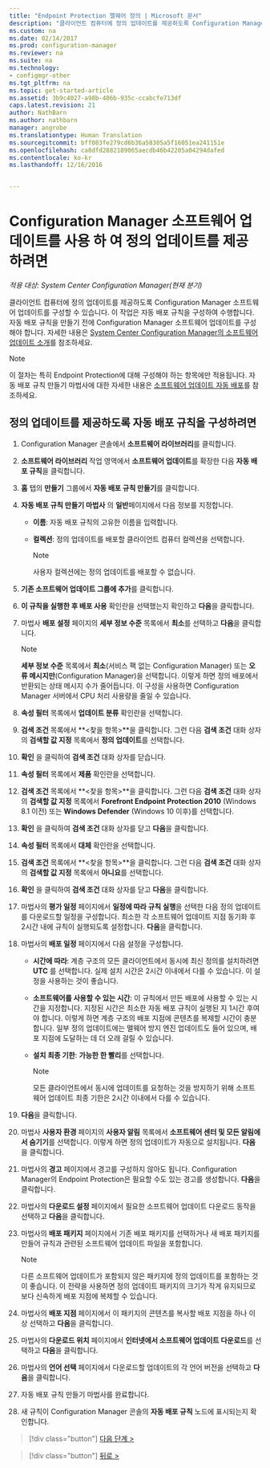 ```yaml
---
title: "Endpoint Protection 맬웨어 정의 | Microsoft 문서"
description: "클라이언트 컴퓨터에 정의 업데이트를 제공하도록 Configuration Manager 소프트웨어 업데이트를 구성하는 방법을 알아봅니다."
ms.custom: na
ms.date: 02/14/2017
ms.prod: configuration-manager
ms.reviewer: na
ms.suite: na
ms.technology:
- configmgr-other
ms.tgt_pltfrm: na
ms.topic: get-started-article
ms.assetid: 3b9c4027-a98b-406b-935c-ccabcfe713df
caps.latest.revision: 21
author: NathBarn
ms.author: nathbarn
manager: angrobe
ms.translationtype: Human Translation
ms.sourcegitcommit: bff083fe279cd6b36a58305a5f16051ea241151e
ms.openlocfilehash: ca8dfd2882189065aecdb46b42205a04294dafed
ms.contentlocale: ko-kr
ms.lasthandoff: 12/16/2016


---
```


#  <a name="using-configuration-manager-software-updates-to-deliver-definition-updates"></a>Configuration Manager 소프트웨어 업데이트를 사용 하 여 정의 업데이트를 제공 하려면

*적용 대상: System Center Configuration Manager(현재 분기)*


 클라이언트 컴퓨터에 정의 업데이트를 제공하도록 Configuration Manager 소프트웨어 업데이트를 구성할 수 있습니다. 이 작업은 자동 배포 규칙을 구성하여 수행합니다. 자동 배포 규칙을 만들기 전에 Configuration Manager 소프트웨어 업데이트를 구성해야 합니다. 자세한 내용은 [System Center Configuration Manager의 소프트웨어 업데이트 소개](/sccm/sum/understand/software-updates-introduction)를 참조하세요.

> [!NOTE]
>  이 절차는 특히 Endpoint Protection에 대해 구성해야 하는 항목에만 적용됩니다. 자동 배포 규칙 만들기 마법사에 대한 자세한 내용은 [소프트웨어 업데이트 자동 배포](/sccm/sum/deploy-use/automatically-deploy-software-updates)를 참조하세요.

## <a name="to-configure-an-automatic-deployment-rule-to-deliver-definition-updates"></a>정의 업데이트를 제공하도록 자동 배포 규칙을 구성하려면

1.  Configuration Manager 콘솔에서 **소프트웨어 라이브러리**를 클릭합니다.

2.  **소프트웨어 라이브러리** 작업 영역에서 **소프트웨어 업데이트**를 확장한 다음 **자동 배포 규칙**을 클릭합니다.

3.  **홈** 탭의 **만들기** 그룹에서 **자동 배포 규칙 만들기**를 클릭합니다.

4.  **자동 배포 규칙 만들기 마법사** 의 **일반**페이지에서 다음 정보를 지정합니다.

    -   **이름**: 자동 배포 규칙의 고유한 이름을 입력합니다.

    -   **컬렉션**: 정의 업데이트를 배포할 클라이언트 컴퓨터 컬렉션을 선택합니다.

        > [!NOTE]
        >  사용자 컬렉션에는 정의 업데이트를 배포할 수 없습니다.

5.  **기존 소프트웨어 업데이트 그룹에 추가**를 클릭합니다.

6.  **이 규칙을 실행한 후 배포 사용** 확인란을 선택했는지 확인하고 **다음**을 클릭합니다.

7.  마법사 **배포 설정** 페이지의 **세부 정보 수준** 목록에서 **최소**를 선택하고 **다음**을 클릭합니다.

    > [!NOTE]
    >  **세부 정보 수준** 목록에서 **최소**(서비스 팩 없는 Configuration Manager) 또는 **오류 메시지만**(Configuration Manager)을 선택합니다. 이렇게 하면 정의 배포에서 반환되는 상태 메시지 수가 줄어듭니다. 이 구성을 사용하면 Configuration Manager 서버에서 CPU 처리 사용량을 줄일 수 있습니다.

8.  **속성 필터** 목록에서 **업데이트 분류** 확인란을 선택합니다.

9. **검색 조건** 목록에서 **<찾을 항목\>**을 클릭합니다. 그런 다음 **검색 조건** 대화 상자의 **검색할 값 지정** 목록에서 **정의 업데이트**를 선택합니다.

10. **확인** 을 클릭하여 **검색 조건** 대화 상자를 닫습니다.

11. **속성 필터** 목록에서 **제품** 확인란을 선택합니다.

12. **검색 조건** 목록에서 **<찾을 항목\>**을 클릭합니다. 그런 다음 **검색 조건** 대화 상자의 **검색할 값 지정** 목록에서 **Forefront Endpoint Protection 2010** (Windows 8.1 이전) 또는 **Windows Defender** (Windows 10 이후)를 선택합니다.

13. **확인** 을 클릭하여 **검색 조건** 대화 상자를 닫고 **다음**을 클릭합니다.

14. **속성 필터** 목록에서 **대체** 확인란을 선택합니다.

15. **검색 조건** 목록에서 **<찾을 항목\>**을 클릭합니다. 그런 다음 **검색 조건** 대화 상자의 **검색할 값 지정** 목록에서 **아니요**를 선택합니다.

16. **확인** 을 클릭하여 **검색 조건** 대화 상자를 닫고 **다음**을 클릭합니다.

17. 마법사의 **평가 일정** 페이지에서 **일정에 따라 규칙 실행**을 선택한 다음 정의 업데이트를 다운로드할 일정을 구성합니다. 최소한 각 소프트웨어 업데이트 지점 동기화 후 2시간 내에 규칙이 실행되도록 설정합니다. **다음**을 클릭합니다.

18. 마법사의 **배포 일정** 페이지에서 다음 설정을 구성합니다.

    -   **시간에 따라**: 계층 구조의 모든 클라이언트에서 동시에 최신 정의를 설치하려면 **UTC** 를 선택합니다. 실제 설치 시간은 2시간 이내에서 다를 수 있습니다. 이 설정을 사용하는 것이 좋습니다.

    -   **소프트웨어를 사용할 수 있는 시간**: 이 규칙에서 만든 배포에 사용할 수 있는 시간을 지정합니다. 지정된 시간은 최소한 자동 배포 규칙이 실행된 지 1시간 후여야 합니다. 이렇게 하면 계층 구조의 배포 지점에 콘텐츠를 복제할 시간이 충분합니다. 일부 정의 업데이트에는 맬웨어 방지 엔진 업데이트도 들어 있으며, 배포 지점에 도달하는 데 더 오래 걸릴 수 있습니다.

    -   **설치 최종 기한**: **가능한 한 빨리**를 선택합니다.

        > [!NOTE]
        >  모든 클라이언트에서 동시에 업데이트를 요청하는 것을 방지하기 위해 소프트웨어 업데이트 최종 기한은 2시간 이내에서 다를 수 있습니다.

19. **다음**을 클릭합니다.

20. 마법사 **사용자 환경** 페이지의 **사용자 알림** 목록에서 **소프트웨어 센터 및 모든 알림에서 숨기기**를 선택합니다.   이렇게 하면 정의 업데이트가 자동으로 설치됩니다. **다음**을 클릭합니다.

21. 마법사의 **경고** 페이지에서 경고를 구성하지 않아도 됩니다. Configuration Manager의 Endpoint Protection은 필요할 수도 있는 경고를 생성합니다. **다음**을 클릭합니다.

22. 마법사의 **다운로드 설정** 페이지에서 필요한 소프트웨어 업데이트 다운로드 동작을 선택하고 **다음**을 클릭합니다.

23. 마법사의 **배포 패키지** 페이지에서 기존 배포 패키지를 선택하거나 새 배포 패키지를 만들어 규칙과 관련된 소프트웨어 업데이트 파일을 포함합니다.

    > [!NOTE]
    >  다른 소프트웨어 업데이트가 포함되지 않은 패키지에 정의 업데이트를 포함하는 것이 좋습니다. 이 전략을 사용하면 정의 업데이트 패키지의 크기가 작게 유지되므로 보다 신속하게 배포 지점에 복제할 수 있습니다.

24. 마법사의 **배포 지점** 페이지에서 이 패키지의 콘텐츠를 복사할 배포 지점을 하나 이상 선택하고 **다음**을 클릭합니다.

25. 마법사의 **다운로드 위치** 페이지에서 **인터넷에서 소프트웨어 업데이트 다운로드**를 선택하고 **다음**을 클릭합니다.

26. 마법사의 **언어 선택** 페이지에서 다운로드할 업데이트의 각 언어 버전을 선택하고 **다음**을 클릭합니다.

27. 자동 배포 규칙 만들기 마법사를 완료합니다.

28. 새 규칙이 Configuration Manager 콘솔의 **자동 배포 규칙** 노드에 표시되는지 확인합니다.


> [!div class="button"]
[다음 단계 >](endpoint-antimalware-policies.md)

> [!div class="button"]
[뒤로 >](endpoint-configure-alerts.md)

